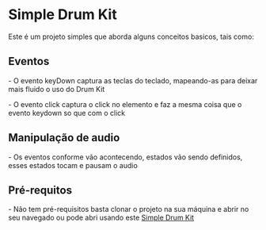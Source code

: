 <h1>Simple Drum Kit</h1>
<p>Este é um projeto simples que aborda alguns conceitos basicos, tais como:</p>

<h2>Eventos</h2>
<p>- O evento keyDown captura as teclas do teclado, mapeando-as para deixar mais fluido o uso do Drum Kit</p>
<p>- O evento click captura o click no elemento e faz a mesma coisa que o evento keydown so que com o click</p>

<h2>Manipulação de audio</h2>
<p>- Os eventos conforme vão acontecendo, estados vão sendo definidos, esses estados tocam e pausam o audio</p>

<h2>Pré-requitos</h2>
<p>- Não tem pré-requisitos basta clonar o projeto na sua máquina e abrir no seu navegado ou pode abri usando este <a href="https://r0m3u.github.io/SimpleDrumKit/">Simple Drum Kit</a></p>